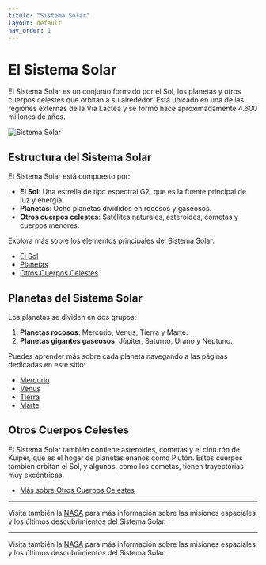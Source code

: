 ```yaml
---
titulo: "Sistema Solar"
layout: default
nav_order: 1
---
```


# El Sistema Solar

El Sistema Solar es un conjunto formado por el Sol, los planetas y otros cuerpos celestes que orbitan a su alrededor. Está ubicado en una de las regiones externas de la Vía Láctea y se formó hace aproximadamente 4.600 millones de años.

![Sistema Solar](/assets/images/sistema-solar.png)

## Estructura del Sistema Solar

El Sistema Solar está compuesto por:

- **El Sol**: Una estrella de tipo espectral G2, que es la fuente principal de luz y energía.
- **Planetas**: Ocho planetas divididos en rocosos y gaseosos.
- **Otros cuerpos celestes**: Satélites naturales, asteroides, cometas y cuerpos menores.

Explora más sobre los elementos principales del Sistema Solar:
- [El Sol](./sol/index.html)
- [Planetas](./planetas/index.html)
- [Otros Cuerpos Celestes](./cuerpos-celestes/index.html)

## Planetas del Sistema Solar

Los planetas se dividen en dos grupos:
1. **Planetas rocosos**: Mercurio, Venus, Tierra y Marte.
2. **Planetas gigantes gaseosos**: Júpiter, Saturno, Urano y Neptuno.

Puedes aprender más sobre cada planeta navegando a las páginas dedicadas en este sitio:

- [Mercurio](./planetas/mercurio/index.html)
- [Venus](./planetas/venus/index.html)
- [Tierra](./planetas/tierra/index.html)
- [Marte](./planetas/marte/index.html)

## Otros Cuerpos Celestes

El Sistema Solar también contiene asteroides, cometas y el cinturón de Kuiper, que es el hogar de planetas enanos como Plutón. Estos cuerpos también orbitan el Sol, y algunos, como los cometas, tienen trayectorias muy excéntricas.

- [Más sobre Otros Cuerpos Celestes](./cuerpos-celestes/index.html)

---

Visita también la [NASA](https://www.nasa.gov/) para más información sobre las misiones espaciales y los últimos descubrimientos del Sistema Solar.

---

Visita también la [NASA](https://www.nasa.gov/) para más información sobre las misiones espaciales y los últimos descubrimientos del Sistema Solar.

